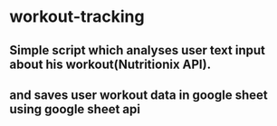 # workout-tracking
## Simple script which analyses user text input about his workout(Nutritionix API).
## and saves user workout data in google sheet using google sheet api
